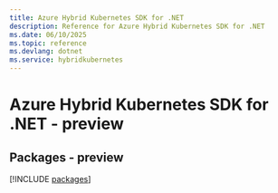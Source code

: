 ```yaml
---
title: Azure Hybrid Kubernetes SDK for .NET
description: Reference for Azure Hybrid Kubernetes SDK for .NET
ms.date: 06/10/2025
ms.topic: reference
ms.devlang: dotnet
ms.service: hybridkubernetes
---
```

# Azure Hybrid Kubernetes SDK for .NET - preview
## Packages - preview
[!INCLUDE [packages](hybrid-kubernetes-index.md)]